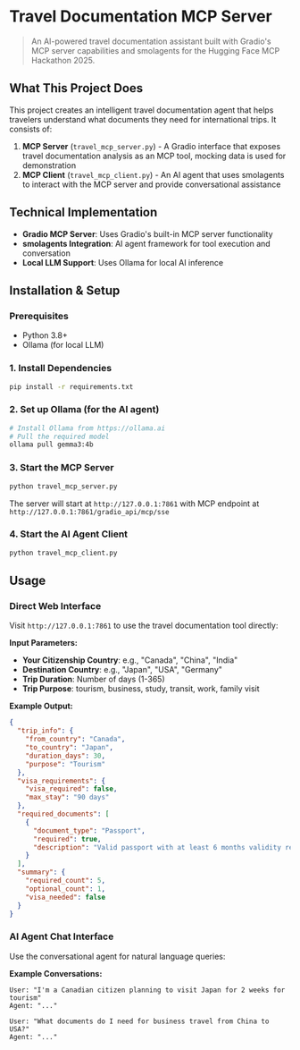 # Travel Documentation MCP Server

> An AI-powered travel documentation assistant built with Gradio's MCP server capabilities and smolagents for the Hugging Face MCP Hackathon 2025.

## What This Project Does

This project creates an intelligent travel documentation agent that helps travelers understand what documents they need for international trips. It consists of:

1. **MCP Server** (`travel_mcp_server.py`) - A Gradio interface that exposes travel documentation analysis as an MCP tool, mocking data is used for demonstration
2. **MCP Client** (`travel_mcp_client.py`) - An AI agent that uses smolagents to interact with the MCP server and provide conversational assistance


## Technical Implementation
- **Gradio MCP Server**: Uses Gradio's built-in MCP server functionality
- **smolagents Integration**: AI agent framework for tool execution and conversation
- **Local LLM Support**: Uses Ollama for local AI inference

## Installation & Setup

### Prerequisites
- Python 3.8+
- Ollama (for local LLM)

### 1. Install Dependencies
```bash
pip install -r requirements.txt
```

### 2. Set up Ollama (for the AI agent)
```bash
# Install Ollama from https://ollama.ai
# Pull the required model
ollama pull gemma3:4b
```

### 3. Start the MCP Server
```bash
python travel_mcp_server.py
```
The server will start at `http://127.0.0.1:7861` with MCP endpoint at `http://127.0.0.1:7861/gradio_api/mcp/sse`

### 4. Start the AI Agent Client
```bash
python travel_mcp_client.py
```

## Usage

### Direct Web Interface
Visit `http://127.0.0.1:7861` to use the travel documentation tool directly:

**Input Parameters:**
- **Your Citizenship Country**: e.g., "Canada", "China", "India"
- **Destination Country**: e.g., "Japan", "USA", "Germany"
- **Trip Duration**: Number of days (1-365)
- **Trip Purpose**: tourism, business, study, transit, work, family visit

**Example Output:**
```json
{
  "trip_info": {
    "from_country": "Canada",
    "to_country": "Japan",
    "duration_days": 30,
    "purpose": "Tourism"
  },
  "visa_requirements": {
    "visa_required": false,
    "max_stay": "90 days"
  },
  "required_documents": [
    {
      "document_type": "Passport",
      "required": true,
      "description": "Valid passport with at least 6 months validity remaining"
    }
  ],
  "summary": {
    "required_count": 5,
    "optional_count": 1,
    "visa_needed": false
  }
}
```

### AI Agent Chat Interface
Use the conversational agent for natural language queries:

**Example Conversations:**
```
User: "I'm a Canadian citizen planning to visit Japan for 2 weeks for tourism"
Agent: "..."

User: "What documents do I need for business travel from China to USA?"
Agent: "..."
```
